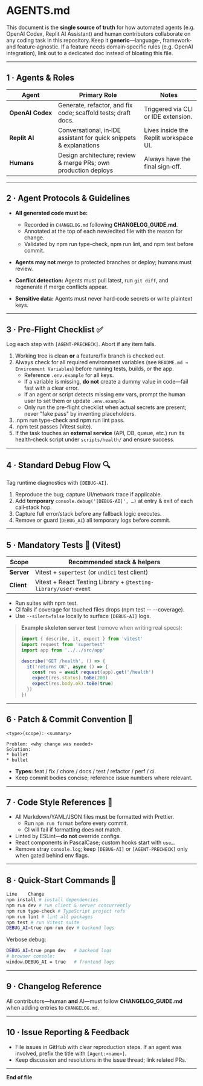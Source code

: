 # AGENTS.md

This document is the **single source of truth** for how automated agents (e.g.
OpenAI Codex, Replit AI Assistant) and human contributors collaborate on any
coding task in this repository. Keep it **generic**—language‑, framework‑ and
feature‑agnostic. If a feature needs domain‑specific rules (e.g. OpenAI
integration), link out to a dedicated doc instead of bloating this file.

---

## 1 · Agents & Roles

| Agent            | Primary Role                                                       | Notes                                 |
| ---------------- | ------------------------------------------------------------------ | ------------------------------------- |
| **OpenAI Codex** | Generate, refactor, and fix code; scaffold tests; draft docs.      | Triggered via CLI or IDE extension.   |
| **Replit AI**    | Conversational, in‑IDE assistant for quick snippets & explanations | Lives inside the Replit workspace UI. |
| **Humans**       | Design architecture; review & merge PRs; own production deploys    | Always have the final sign‑off.       |

---

## 2 · Agent Protocols & Guidelines

- **All generated code must be:**

  - Recorded in `CHANGELOG.md` following **CHANGELOG_GUIDE.md**.
  - Annotated at the top of each new/edited file with the reason for change.
  - Validated by npm run type-check, npm run lint, and npm test before commit.


- **Agents may not** merge to protected branches or deploy; humans must review.
- **Conflict detection:** Agents must pull latest, run `git diff`, and
  regenerate if merge conflicts appear.
- **Sensitive data:** Agents must never hard‑code secrets or write plaintext
  keys.

---

## 3 · Pre‑Flight Checklist ✅

Log each step with `[AGENT‑PRECHECK]`. Abort if any item fails.

1. Working tree is clean **or** a feature/fix branch is checked out.
2. Always check for all required environment variables (see `README.md → Environment Variables`) before running tests, builds, or the app.
     - Reference `.env.example` for all keys.
     - If a variable is missing, **do not** create a dummy value in code—fail fast with a clear error.
     - If an agent or script detects missing env vars, prompt the human user to set them or update `.env.example`.
     - Only run the pre-flight checklist when actual secrets are present; never "fake pass" by inventing placeholders.
4. .npm run type-check and npm run lint pass.
5. .npm test passes (Vitest suite).
6. If the task touches an **external service** (API, DB, queue, etc.) run its
   health‑check script under `scripts/health/` and ensure success.

---

## 4 · Standard Debug Flow 🔍

Tag runtime diagnostics with `[DEBUG‑AI]`.

1. Reproduce the bug; capture UI/network trace if applicable.
2. Add **temporary** `console.debug('[DEBUG‑AI]', …)` at entry & exit of each
   call‑stack hop.
3. Capture full error/stack before any fallback logic executes.
4. Remove or guard (`DEBUG_AI`) all temporary logs before commit.

---

## 5 · Mandatory Tests 🧪 (Vitest)

| Scope      | Recommended stack & helpers                                    |
| ---------- | -------------------------------------------------------------- |
| **Server** | Vitest + `supertest` (or `undici` test client)                 |
| **Client** | Vitest + React Testing Library + `@testing-library/user-event` |

- Run suites with npm test.
- CI fails if coverage for touched files drops (npm test -- --coverage).
- Use `--silent=false` locally to surface `[DEBUG‑AI]` logs.

> **Example skeleton server test** (remove when writing real specs):
>
> ```ts
> import { describe, it, expect } from 'vitest'
> import request from 'supertest'
> import app from '../../src/app'
>
> describe('GET /health', () => {
>   it('returns OK', async () => {
>     const res = await request(app).get('/health')
>     expect(res.status).toBe(200)
>     expect(res.body.ok).toBe(true)
>   })
> })
> ```

---

## 6 · Patch & Commit Convention 📝

```text
<type>(scope): <summary>

Problem: <why change was needed>
Solution:
* bullet
* bullet
```

- **Types:** feat / fix / chore / docs / test / refactor / perf / ci.
- Keep commit bodies concise; reference issue numbers where relevant.

---

## 7 · Code Style References 🧩

- All Markdown/YAML/JSON files must be formatted with Prettier.
  - Run `npm run format` before every commit.
  - CI will fail if formatting does not match.
- Linted by ESLint—**do not** override configs.
- React components in PascalCase; custom hooks start with `use…`.
- Remove stray `console.log`; keep `[DEBUG‑AI]` or `[AGENT‑PRECHECK]` only when gated behind env flags.

---

## 8 · Quick‑Start Commands 🏃

```bash
Line	Change
npm install # install dependencies
npm run dev # run client & server concurrently
npm run type-check # TypeScript project refs
npm run lint # lint all packages
npm test # run Vitest suite
DEBUG_AI=true npm run dev # backend logs
```

Verbose debug:

```bash
DEBUG_AI=true pnpm dev   # backend logs
# browser console:
window.DEBUG_AI = true   # frontend logs
```

---

## 9 · Changelog Reference

All contributors—human **and** AI—must follow **CHANGELOG_GUIDE.md** when adding
entries to `CHANGELOG.md`.

---

## 10 · Issue Reporting & Feedback

- File issues in GitHub with clear reproduction steps. If an agent was involved,
  prefix the title with `[Agent:<name>]`.
- Keep discussion and resolutions in the issue thread; link related PRs.

---

**End of file**
